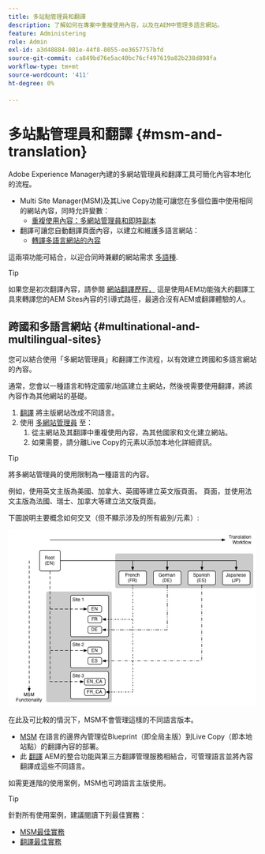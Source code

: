 ```yaml
---
title: 多站點管理員和翻譯
description: 了解如何在專案中重複使用內容，以及在AEM中管理多語言網站。
feature: Administering
role: Admin
exl-id: a3d48884-081e-44f8-8055-ee3657757bfd
source-git-commit: ca849bd76e5ac40bc76cf497619a82b238d898fa
workflow-type: tm+mt
source-wordcount: '411'
ht-degree: 0%

---
```


# 多站點管理員和翻譯 {#msm-and-translation}

Adobe Experience Manager內建的多網站管理員和翻譯工具可簡化內容本地化的流程。

* Multi Site Manager(MSM)及其Live Copy功能可讓您在多個位置中使用相同的網站內容，同時允許變數：
   * [重複使用內容：多網站管理員和即時副本](msm/overview.md)
* 翻譯可讓您自動翻譯頁面內容，以建立和維護多語言網站：
   * [轉譯多語言網站的內容](translation/overview.md)

這兩項功能可結合，以迎合同時兼顧的網站需求 [多語種](#multinational-and-multilingual-sites).

>[!TIP]
>
>如果您是初次翻譯內容，請參閱 [網站翻譯歷程，](/help/journey-sites/translation/overview.md) 這是使用AEM功能強大的翻譯工具來轉譯您的AEM Sites內容的引導式路徑，最適合沒有AEM或翻譯體驗的人。

## 跨國和多語言網站 {#multinational-and-multilingual-sites}

您可以結合使用「多網站管理員」和翻譯工作流程，以有效建立跨國和多語言網站的內容。

通常，您會以一種語言和特定國家/地區建立主網站，然後視需要使用翻譯，將該內容作為其他網站的基礎。

1. [翻譯](translation/overview.md) 將主版網站改成不同語言。
1. 使用 [多網站管理員](msm/overview.md) 至：
   1. 從主網站及其翻譯中重複使用內容，為其他國家和文化建立網站。
   1. 如果需要，請分離Live Copy的元素以添加本地化詳細資訊。

>[!TIP]
>
>將多網站管理員的使用限制為一種語言的內容。
>
>例如，使用英文主版為美國、加拿大、英國等建立英文版頁面。 頁面，並使用法文主版為法國、瑞士、加拿大等建立法文版頁面。

下圖說明主要概念如何交叉（但不顯示涉及的所有級別/元素）:

![本地化概述](assets/localization-overview.png)

在此及可比較的情況下，MSM不會管理這樣的不同語言版本。

* [MSM](msm/overview.md) 在語言的邊界內管理從Blueprint（即全局主版）到Live Copy（即本地站點）的翻譯內容的部署。
* 此 [翻譯](translation/overview.md) AEM的整合功能與第三方翻譯管理服務相結合，可管理語言並將內容翻譯成這些不同語言。

如需更進階的使用案例，MSM也可跨語言主版使用。

>[!TIP]
>
>針對所有使用案例，建議閱讀下列最佳實務：
>
>* [MSM最佳實務](msm/best-practices.md)
>* [翻譯最佳實務](translation/best-practices.md)

